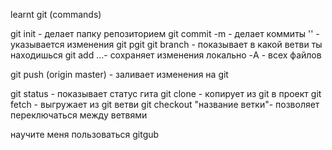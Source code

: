 learnt git (commands)


git init - делает папку репозиторием
git commit -m - делает коммиты
    '' - указывается изменения
git pgit
git branch - показывает в какой ветви ты находишься
git add ...- сохраняет изменения локально
    -A - всех файлов

git push (origin master) - заливает изменения на git

git status - показывает статус гита
git clone - копирует из git в проект 
git fetch - выгружает из git ветви
git checkout "название ветки"- позволяет переключаться между ветвями


научите меня пользоваться gitgub

